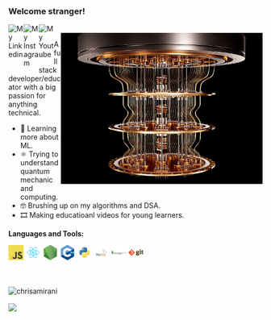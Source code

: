 ### Welcome stranger! 

<a href="https://www.linkedin.com/in/mamirani/">
  <img align="left" alt="My Linkedin" width="30px" src="https://raw.githubusercontent.com/peterthehan/peterthehan/master/assets/linkedin.svg" />
</a>
<a href="https://www.instagram.com/bigscratchers">
  <img align="left" alt="My Instagram" width="30px" src="https://img.icons8.com/fluent/344/instagram-new.png" />
</a>
<a href="https://www.youtube.com/channel/UCGnSj4wBUX4tXEmC6UXtFhA">
  <img align="left" alt="My Youtube" width="30px" src="https://raw.githubusercontent.com/peterthehan/peterthehan/master/assets/youtube.svg" />
</a>

<br />







  <img align="right" alt="Quantum CPU" src="https://github.com/chrisamirani/chrisamirani/blob/main/q.jpg" style="margin-bottom: 15px;" width="400"/>
  
A full stack developer/educator with a big passion for anything technical.
- 🤖 Learning more about ML.
- ⚛️ Trying to understand quantum mechanic and computing.
- 🤓 Brushing up on my algorithms and DSA.
- 🎞️ Making educatioanl videos for young learners.

**Languages and Tools:**  

<code><img height="30" src="https://raw.githubusercontent.com/github/explore/80688e429a7d4ef2fca1e82350fe8e3517d3494d/topics/javascript/javascript.png"></code>
<code><img height="30" src="https://raw.githubusercontent.com/github/explore/80688e429a7d4ef2fca1e82350fe8e3517d3494d/topics/react/react.png"></code>
<code><img height="30" src="https://raw.githubusercontent.com/github/explore/80688e429a7d4ef2fca1e82350fe8e3517d3494d/topics/nodejs/nodejs.png"></code>
<code><img height="30" src="https://raw.githubusercontent.com/github/explore/80688e429a7d4ef2fca1e82350fe8e3517d3494d/topics/cpp/cpp.png"></code>
<code><img height="30" src="https://raw.githubusercontent.com/github/explore/80688e429a7d4ef2fca1e82350fe8e3517d3494d/topics/python/python.png"></code>
<code><img height="30" src="https://raw.githubusercontent.com/github/explore/80688e429a7d4ef2fca1e82350fe8e3517d3494d/topics/mysql/mysql.png"></code>
<code><img height="30" src="https://raw.githubusercontent.com/github/explore/80688e429a7d4ef2fca1e82350fe8e3517d3494d/topics/mongodb/mongodb.png"></code>
<code><img height="30" src="https://raw.githubusercontent.com/github/explore/80688e429a7d4ef2fca1e82350fe8e3517d3494d/topics/git/git.png"></code>

<br /><br />
<a><img align="center" src="https://github-readme-stats.vercel.app/api?username=chrisamirani&show_icons=true&theme=gotham" alt="chrisamirani" /></a>

<a><img align="center" src="https://github-readme-stats.vercel.app/api/top-langs/?username=chrisamirani&layout=compact&theme=gotham&exclude_repo=demandoo-web-app&hide=makefile,objective-c,java"/></a>
